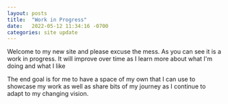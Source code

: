```yaml
---
layout: posts
title:  "Work in Progress"
date:   2022-05-12 11:34:16 -0700
categories: site update
---
```

Welcome to my new site and please excuse the mess. As you can see it is a work in progress. It will improve over time as I learn more about what I'm doing and what I like 

The end goal is for me to have a space of my own that I can use to showcase my work as well as share bits of my journey as I continue to adapt to my changing vision.